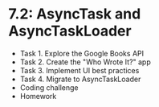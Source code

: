 # 7.2: AsyncTask and AsyncTaskLoader

* Task 1. Explore the Google Books API
* Task 2. Create the "Who Wrote It?" app
* Task 3. Implement UI best practices
* Task 4. Migrate to AsyncTaskLoader
* Coding challenge
* Homework